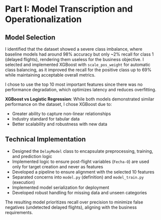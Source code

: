 # Part I: Model Transcription and Operationalization

## Model Selection

I identified that the dataset showed a severe class imbalance, where baseline models had around 98% accuracy but only \~2% recall for class 1 (delayed flights), rendering them useless for the business objective. I selected and implemented XGBoost with `scale_pos_weight` for automatic class balancing, as it improved the recall for the positive class up to 69% while maintaining acceptable overall metrics.

I chose to use the top 10 most important features since there was no performance degradation, which optimizes latency and reduces overfitting.

**XGBoost vs Logistic Regression**: While both models demonstrated similar performance on the dataset, I chose XGBoost due to:

* Greater ability to capture non-linear relationships
* Industry standard for tabular data
* Better scalability and robustness with new data

## Technical Implementation

* Designed the `DelayModel` class to encapsulate preprocessing, training, and prediction logic
* Implemented logic to ensure post-flight variables (`Fecha-O`) are used only for target creation and never as features
* Developed a pipeline to ensure alignment with the selected 10 features
* Separated concerns into `model.py` (definition) and `model_train.py` (execution)
* Implemented model serialization for deployment
* Developed robust handling for missing data and unseen categories

The resulting model prioritizes recall over precision to minimize false negatives (undetected delayed flights), aligning with the business requirements.


